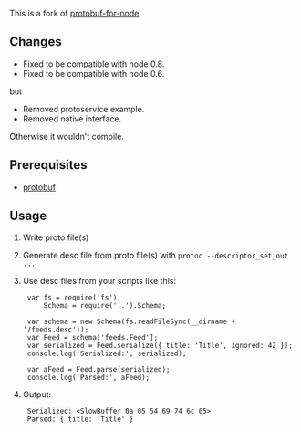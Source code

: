 This is a fork of [protobuf-for-node](http://code.google.com/p/protobuf-for-node/).

Changes
-------

* Fixed to be compatible with node 0.8.
* Fixed to be compatible with node 0.6.

but

* Removed protoservice example.
* Removed native interface.

Otherwise it wouldn't compile.

Prerequisites
-------------

* [protobuf](http://code.google.com/p/protobuf/)

Usage
-----

1. Write proto file(s)
2. Generate desc file from proto file(s) with `protoc --descriptor_set_out ...`
3. Use desc files from your scripts like this:

        var fs = require('fs'),
            Schema = require('..').Schema;

        var schema = new Schema(fs.readFileSync(__dirname + '/feeds.desc'));
        var Feed = schema['feeds.Feed'];
        var serialized = Feed.serialize({ title: 'Title', ignored: 42 });
        console.log('Serialized:', serialized);

        var aFeed = Feed.parse(serialized);
        console.log('Parsed:', aFeed);

4. Output:

        Serialized: <SlowBuffer 0a 05 54 69 74 6c 65>
        Parsed: { title: 'Title' }
